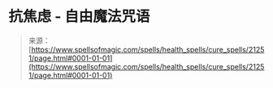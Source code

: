 <!--yml

category: 未分类

date: 2024-06-12 19:04:35

-->

# 抗焦虑 - 自由魔法咒语

> 来源：[https://www.spellsofmagic.com/spells/health_spells/cure_spells/21251/page.html#0001-01-01](https://www.spellsofmagic.com/spells/health_spells/cure_spells/21251/page.html#0001-01-01)
